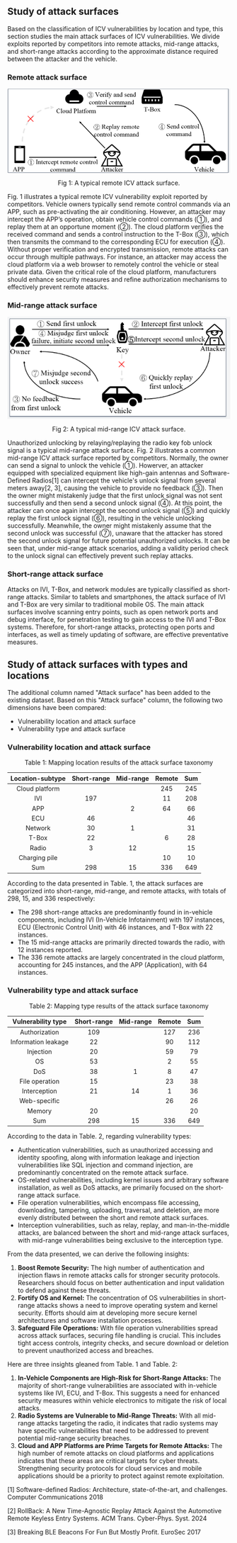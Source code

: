 ## Study of attack surfaces

Based on the classification of ICV vulnerabilities by location and type, this section studies the main attack surfaces of ICV vulnerabilities.
We divide exploits reported by competitors into remote attacks, mid-range attacks, and short-range attacks according to the approximate distance required between the attacker and the vehicle. 



### Remote attack surface



<div style="display:flex;justify-content:center;">
   <img src="Remote.png" alt="pic" style="margin:auto;">
</div>

<p align="center">Fig 1: A typical remote ICV attack surface.</p>



Fig. 1 illustrates a typical remote ICV vulnerability exploit reported by competitors. Vehicle owners typically send remote control commands via an APP, such as pre-activating the air conditioning. However, an attacker may intercept the APP’s operation, obtain vehicle control commands (①), and replay them at an opportune moment (②). The cloud platform verifies the received command and sends a control instruction to the T-Box (③), which then transmits the command to the corresponding ECU for execution (④). Without proper verification and encrypted transmission, remote attacks can occur through multiple pathways. For instance, an attacker may access the cloud platform via a web browser to remotely control the vehicle or steal private data. Given the critical role of the cloud platform, manufacturers should enhance security measures and refine authorization mechanisms to effectively prevent remote attacks.



### Mid-range attack surface

<div style="display:flex;justify-content:center;">
   <img src="Mid-range.png" alt="pic" style="margin:auto;">
</div>

<p align="center">Fig 2: A typical mid-range ICV attack surface.</p>



Unauthorized unlocking by relaying/replaying the radio key fob unlock signal is a typical mid-range attack surface. Fig. 2 illustrates a common mid-range ICV attack surface reported by competitors. Normally, the owner can send a signal to unlock the vehicle (①). Howerver, an attacker equipped with specialized equipment like high-gain antennas and Software-Defined Radios[1] can intercept the vehicle's unlock signal from several meters away[2, 3], causing the vehicle to provide no feedback (③). Then the owner might mistakenly judge that the first unlock signal was not sent successfully and then send a second unlock signal (④). At this point, the attacker can once again intercept the second unlock signal (⑤) and quickly replay the first unlock signal (⑥), resulting in the vehicle unlocking successfully. Meanwhile, the owner might mistakenly assume that the second unlock was successful (⑦), unaware that the attacker has stored the second unlock signal for future potential unauthorized unlocks. It can be seen that, under mid-range attack scenarios, adding a validity period check to the unlock signal can effectively prevent such replay attacks.

### Short-range attack surface

Attacks on IVI, T-Box, and network modules are typically classified as short-range attacks. Similar to tablets and smartphones, the attack surface of IVI and T-Box are very similar to traditional mobile OS. The main attack surfaces involve scanning entry points, such as open network ports and debug interface, for penetration testing to gain access to the IVI and T-Box systems. Therefore, for short-range attacks, protecting open ports and interfaces, as well as timely updating of software, are effective preventative measures.

## Study of attack surfaces with types and locations

The additional column named "Attack surface" has been added to the existing dataset. Based on this "Attack surface" column, the following two dimensions have been compared:

- Vulnerability location and attack surface
- Vulnerability type and attack surface



### Vulnerability location and attack surface



<p align="center">Table 1: Mapping location results of the attack surface taxonomy</p>

| Location-subtype | Short-range | Mid-range | Remote | Sum  |
| :--------------: | :---------: | :-------: | :----: | :--: |
|  Cloud platform  |             |           |  245   | 245  |
|       IVI        |     197     |           |   11   | 208  |
|       APP        |             |     2     |   64   |  66  |
|       ECU        |     46      |           |        |  46  |
|     Network      |     30      |     1     |        |  31  |
|      T-Box       |     22      |           |   6    |  28  |
|      Radio       |      3      |    12     |        |  15  |
|  Charging pile   |             |           |   10   |  10  |
|       Sum        |     298     |    15     |  336   | 649  |



According to the data presented in Table. 1, the attack surfaces are categorized into short-range, mid-range, and remote attacks, with totals of 298, 15, and 336 respectively:

- The 298 short-range attacks are predominantly found in in-vehicle components, including IVI (In-Vehicle Infotainment) with 197 instances, ECU (Electronic Control Unit) with 46 instances, and T-Box with 22 instances.
- The 15 mid-range attacks are primarily directed towards the radio, with 12 instances reported.
- The 336 remote attacks are largely concentrated in the cloud platform, accounting for 245 instances, and the APP (Application), with 64 instances.



### Vulnerability type and attack surface



<p align="center">Table 2: Mapping type results of the attack surface taxonomy</p>

| Vulnerability type  | Short-range | Mid-range | Remote | Sum  |
| :-----------------: | :---------: | :-------: | :----: | :--: |
|    Authorization    |     109     |           |  127   | 236  |
| Information leakage |     22      |           |   90   | 112  |
|      Injection      |     20      |           |   59   |  79  |
|         OS          |     53      |           |   2    |  55  |
|         DoS         |     38      |     1     |   8    |  47  |
|   File operation    |     15      |           |   23   |  38  |
|    Interception     |     21      |    14     |   1    |  36  |
|    Web-specific     |             |           |   26   |  26  |
|       Memory        |     20      |           |        |  20  |
|         Sum         |     298     |    15     |  336   | 649  |



According to the data in Table. 2, regarding vulnerability types:

- Authentication vulnerabilities, such as unauthorized accessing and identity spoofing, along with
  information leakage and injection vulnerabilities like SQL injection and command injection, are
  predominantly concentrated on the remote attack surface.
- OS-related vulnerabilities, including kernel issues and arbitrary software installation, as well as DoS
  attacks, are primarily focused on the short-range attack surface.
- File operation vulnerabilities, which encompass file accessing, downloading, tampering, uploading,
  traversal, and deletion, are more evenly distributed between the short and remote attack surfaces.
- Interception vulnerabilities, such as relay, replay, and man-in-the-middle attacks, are balanced between
  the short and mid-range attack surfaces, with mid-range vulnerabilities being exclusive to the interception type.

From the data presented, we can derive the following insights:

1. **Boost Remote Security:** The high number of authentication and injection flaws in remote attacks calls for stronger security protocols. Researchers should focus on better authentication and input validation to defend against these threats.
2. **Fortify OS and Kernel:** The concentration of OS vulnerabilities in short-range attacks shows a need to improve operating system and kernel security. Efforts should aim at developing more secure kernel architectures and software installation processes.
3. **Safeguard File Operations:** With file operation vulnerabilities spread across attack surfaces, securing file handling is crucial. This includes tight access controls, integrity checks, and secure download or deletion to prevent unauthorized access and breaches.



Here are three insights gleaned from Table. 1 and Table. 2:

1. **In-Vehicle Components are High-Risk for Short-Range Attacks:** The majority of short-range vulnerabilities are associated with in-vehicle systems like IVI, ECU, and T-Box. This suggests a need for enhanced security measures within vehicle electronics to mitigate the risk of local attacks.
2. **Radio Systems are Vulnerable to Mid-Range Threats:** With all mid-range attacks targeting the radio, it indicates that radio systems may have specific vulnerabilities that need to be addressed to prevent potential mid-range security breaches.
3. **Cloud and APP Platforms are Prime Targets for Remote Attacks:** The high number of remote attacks on cloud platforms and applications indicates that these areas are critical targets for cyber threats. Strengthening security protocols for cloud services and mobile applications should be a priority to protect against remote exploitation.





[1] Software-defined Radios: Architecture, state-of-the-art, and challenges. Computer Communications 2018

[2] RollBack: A New Time-Agnostic Replay Attack Against the Automotive Remote Keyless Entry Systems. ACM Trans. Cyber-Phys. Syst. 2024

[3] Breaking BLE Beacons For Fun But Mostly Profit. EuroSec 2017